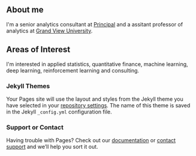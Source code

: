 ## About me
I'm a senior analytics consultant at [Principal](https://www.principal.com/) and a assitant professor of analytics at [Grand View University](https://www.grandview.edu/).

## Areas of Interest
I'm interested in applied statistics, quantitative finance, machine learning, deep learning, reinforcement learning and consulting.

### Jekyll Themes

Your Pages site will use the layout and styles from the Jekyll theme you have selected in your [repository settings](https://github.com/oscarm524/oscarm524.github.io/settings). The name of this theme is saved in the Jekyll `_config.yml` configuration file.

### Support or Contact

Having trouble with Pages? Check out our [documentation](https://help.github.com/categories/github-pages-basics/) or [contact support](https://github.com/contact) and we’ll help you sort it out.
